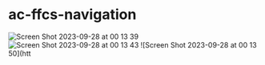 # ac-ffcs-navigation
![Screen Shot 2023-09-28 at 00 13 39](https://github.com/Geoffrey-Anto/ac-ffcs-navigation/assets/91791834/d19948cf-c9fd-43e6-bf16-e99a5146cf94)
![Screen Shot 2023-09-28 at 00 13 43](https://github.com/Geoffrey-Anto/ac-ffcs-navigation/assets/91791834/ecebbd5a-c485-4b61-be15-29a650e94489)
![Screen Shot 2023-09-28 at 00 13 50](htt
